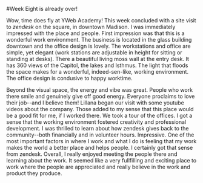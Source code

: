 #Week Eight is already over!

Wow, time does fly at YWeb Academy!  This week concluded with a site visit to *zendesk* on the square, in downtown Madison.  I was immediately impressed with the place and people.  First impression was that this is a wonderful work environment.  The business is located in the glass building downtown and the office design is lovely.  The workstations and office are simple, yet elegant (work stations are adjustable in height for sitting or standing at desks).  There a beautiful living moss wall at the entry desk.  It has 360 views of the Capitol, the lakes and Isthmus.  The light that floods the space makes for a wonderful, indeed-sen-like, working environment. The office design is condusive to happy worktime. 

Beyond the visual space, the energy and vibe was great.  People who work there smile and genuinely give off good energy.  Everyone proclaims to love their job--and I believe them!  Lillana began our visit with some youtube videos about the company.  Those added to my sense that this place would be a good fit for me, if I worked there.  We took a tour of the offices.  I got a sense that the working environment fostered creativity and professional development.  I was thrilled to learn about how zendesk gives back to the community--both financially and in volunteer hours.  Impressive.   One of the most important factors in where I work and what I do is feeling that my work makes the world a better place and helps people.  I certainly got that sense from zendesk.  Overall, I really enjoyed meeting the people there and learning about the work.  It seemed like a very fullfilling and exciting place to work where the people are appreciated and really believe in the work and product they produce.
